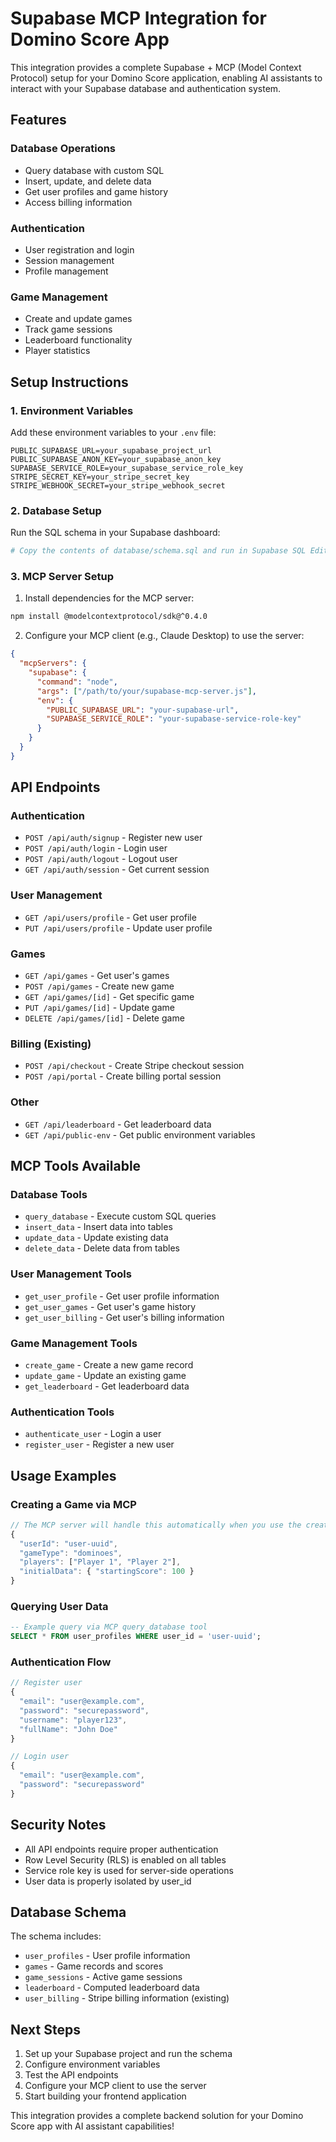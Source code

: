 # Supabase MCP Integration for Domino Score App

This integration provides a complete Supabase + MCP (Model Context Protocol) setup for your Domino Score application, enabling AI assistants to interact with your Supabase database and authentication system.

## Features

### Database Operations
- Query database with custom SQL
- Insert, update, and delete data
- Get user profiles and game history
- Access billing information

### Authentication
- User registration and login
- Session management
- Profile management

### Game Management
- Create and update games
- Track game sessions
- Leaderboard functionality
- Player statistics

## Setup Instructions

### 1. Environment Variables

Add these environment variables to your `.env` file:

```env
PUBLIC_SUPABASE_URL=your_supabase_project_url
PUBLIC_SUPABASE_ANON_KEY=your_supabase_anon_key
SUPABASE_SERVICE_ROLE=your_supabase_service_role_key
STRIPE_SECRET_KEY=your_stripe_secret_key
STRIPE_WEBHOOK_SECRET=your_stripe_webhook_secret
```

### 2. Database Setup

Run the SQL schema in your Supabase dashboard:

```bash
# Copy the contents of database/schema.sql and run in Supabase SQL Editor
```

### 3. MCP Server Setup

1. Install dependencies for the MCP server:
```bash
npm install @modelcontextprotocol/sdk@^0.4.0
```

2. Configure your MCP client (e.g., Claude Desktop) to use the server:
```json
{
  "mcpServers": {
    "supabase": {
      "command": "node",
      "args": ["/path/to/your/supabase-mcp-server.js"],
      "env": {
        "PUBLIC_SUPABASE_URL": "your-supabase-url",
        "SUPABASE_SERVICE_ROLE": "your-supabase-service-role-key"
      }
    }
  }
}
```

## API Endpoints

### Authentication
- `POST /api/auth/signup` - Register new user
- `POST /api/auth/login` - Login user
- `POST /api/auth/logout` - Logout user
- `GET /api/auth/session` - Get current session

### User Management
- `GET /api/users/profile` - Get user profile
- `PUT /api/users/profile` - Update user profile

### Games
- `GET /api/games` - Get user's games
- `POST /api/games` - Create new game
- `GET /api/games/[id]` - Get specific game
- `PUT /api/games/[id]` - Update game
- `DELETE /api/games/[id]` - Delete game

### Billing (Existing)
- `POST /api/checkout` - Create Stripe checkout session
- `POST /api/portal` - Create billing portal session

### Other
- `GET /api/leaderboard` - Get leaderboard data
- `GET /api/public-env` - Get public environment variables

## MCP Tools Available

### Database Tools
- `query_database` - Execute custom SQL queries
- `insert_data` - Insert data into tables
- `update_data` - Update existing data
- `delete_data` - Delete data from tables

### User Management Tools
- `get_user_profile` - Get user profile information
- `get_user_games` - Get user's game history
- `get_user_billing` - Get user's billing information

### Game Management Tools
- `create_game` - Create a new game record
- `update_game` - Update an existing game
- `get_leaderboard` - Get leaderboard data

### Authentication Tools
- `authenticate_user` - Login a user
- `register_user` - Register a new user

## Usage Examples

### Creating a Game via MCP
```javascript
// The MCP server will handle this automatically when you use the create_game tool
{
  "userId": "user-uuid",
  "gameType": "dominoes",
  "players": ["Player 1", "Player 2"],
  "initialData": { "startingScore": 100 }
}
```

### Querying User Data
```sql
-- Example query via MCP query_database tool
SELECT * FROM user_profiles WHERE user_id = 'user-uuid';
```

### Authentication Flow
```javascript
// Register user
{
  "email": "user@example.com",
  "password": "securepassword",
  "username": "player123",
  "fullName": "John Doe"
}

// Login user
{
  "email": "user@example.com",
  "password": "securepassword"
}
```

## Security Notes

- All API endpoints require proper authentication
- Row Level Security (RLS) is enabled on all tables
- Service role key is used for server-side operations
- User data is properly isolated by user_id

## Database Schema

The schema includes:
- `user_profiles` - User profile information
- `games` - Game records and scores
- `game_sessions` - Active game sessions
- `leaderboard` - Computed leaderboard data
- `user_billing` - Stripe billing information (existing)

## Next Steps

1. Set up your Supabase project and run the schema
2. Configure environment variables
3. Test the API endpoints
4. Configure your MCP client to use the server
5. Start building your frontend application

This integration provides a complete backend solution for your Domino Score app with AI assistant capabilities!
